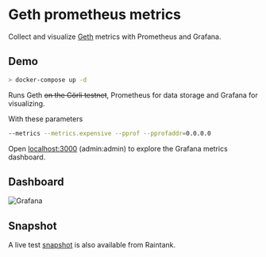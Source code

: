 # Geth prometheus metrics

Collect and visualize [Geth](https://github.com/ethereum/go-ethereum) metrics with Prometheus and Grafana.

## Demo

```bash
> docker-compose up -d
```

Runs Geth ~~on the Görli testnet~~, Prometheus for data storage and Grafana for visualizing.

With these parameters
```bash
--metrics --metrics.expensive --pprof --pprofaddr=0.0.0.0
```

Open [localhost:3000](http://localhost:3000) (admin:admin) to explore the Grafana metrics dashboard.

## Dashboard

![Grafana](grafana.png)

## Snapshot

A live test [snapshot](https://snapshot.raintank.io/dashboard/snapshot/fdZDK5EBa65M5x6ZkvnpdJXS1BqIZGb7) is also available from Raintank.
